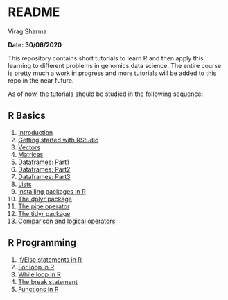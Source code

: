 README
================
Virag Sharma

**Date: 30/06/2020**

This repository contains short tutorials to learn R and then apply this
learning to different problems in genomics data science. The entire
course is pretty much a work in progress and more tutorials will be
added to this repo in the near future.

As of now, the tutorials should be studied in the following
    sequence:

## R Basics

1.  [Introduction](https://github.com/viragbioinfo/R_genomics_data_science/blob/master/R_basics.md)  
2.  [Getting started with
    RStudio](https://github.com/viragbioinfo/R_genomics_data_science/blob/master/Rstudio_intro.md)  
3.  [Vectors](https://github.com/viragbioinfo/R_genomics_data_science/blob/master/vectors.md)  
4.  [Matrices](https://github.com/viragbioinfo/R_genomics_data_science/blob/master/matrices.md)  
5.  [Dataframes:
    Part1](https://github.com/viragbioinfo/R_genomics_data_science/blob/master/dataframes_1.md)  
6.  [Dataframes:
    Part2](https://github.com/viragbioinfo/R_genomics_data_science/blob/master/dataframes_2.md)  
7.  [Dataframes:
    Part3](https://github.com/viragbioinfo/R_genomics_data_science/blob/master/dataframes_3.md)  
8.  [Lists](https://github.com/viragbioinfo/R_genomics_data_science/blob/master/lists.md)  
9.  [Installing packages in
    R](https://github.com/viragbioinfo/R_genomics_data_science/blob/master/installing_packages.md)  
10. [The dplyr
    package](https://github.com/viragbioinfo/R_genomics_data_science/blob/master/dplyr.md)  
11. [The pipe
    operator](https://github.com/viragbioinfo/R_genomics_data_science/blob/master/pipe_operator.md)  
12. [The tidyr
    package](https://github.com/viragbioinfo/R_genomics_data_science/blob/master/tidyr.md)  
13. [Comparison and logical
    operators](https://github.com/viragbioinfo/R_genomics_data_science/blob/master/logical_operators.md)

## R Programming

1.  [If/Else statements in
    R](https://github.com/viragbioinfo/R_genomics_data_science/blob/master/if_else_statements.md)
2.  [For loop in
    R](https://github.com/viragbioinfo/R_genomics_data_science/blob/master/for_loops.md)
3.  [While loop in
    R](https://github.com/viragbioinfo/R_genomics_data_science/blob/master/while.md)
4.  [The break
    statement](https://github.com/viragbioinfo/R_genomics_data_science/blob/master/break.md)
5.  [Functions in
    R](https://github.com/viragbioinfo/R_genomics_data_science/blob/master/functions.md)
